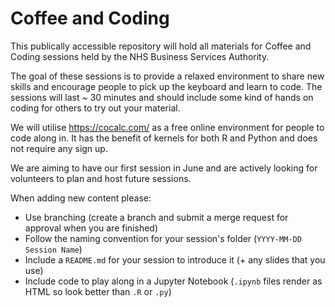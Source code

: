 # Coffee and Coding

This publically accessible repository will hold all materials for Coffee and Coding sessions held by the NHS Business Services Authority.

The goal of these sessions is to provide a relaxed environment to share new skills and encourage people to pick up the keyboard and learn to code. The sessions will last ~ 30 minutes and should include some kind of hands on coding for others to try out your material.

We will utilise https://cocalc.com/ as a free online environment for people to code along in. It has the benefit of kernels for both R and Python and does not require any sign up.

We are aiming to have our first session in June and are actively looking for volunteers to plan and host future sessions.

When adding new content please:

- Use branching (create a branch and submit a merge request for approval when you are finished)
- Follow the naming convention for your session's folder (`YYYY-MM-DD Session Name`)
- Include a `README.md` for your session to introduce it (+ any slides that you use)
- Include code to play along in a Jupyter Notebook (`.ipynb` files render as HTML so look better than `.R` or `.py`)
